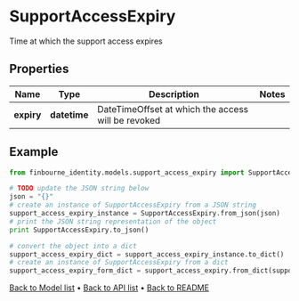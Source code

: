 # SupportAccessExpiry

Time at which the support access expires

## Properties
Name | Type | Description | Notes
------------ | ------------- | ------------- | -------------
**expiry** | **datetime** | DateTimeOffset at which the access will be revoked | 

## Example

```python
from finbourne_identity.models.support_access_expiry import SupportAccessExpiry

# TODO update the JSON string below
json = "{}"
# create an instance of SupportAccessExpiry from a JSON string
support_access_expiry_instance = SupportAccessExpiry.from_json(json)
# print the JSON string representation of the object
print SupportAccessExpiry.to_json()

# convert the object into a dict
support_access_expiry_dict = support_access_expiry_instance.to_dict()
# create an instance of SupportAccessExpiry from a dict
support_access_expiry_form_dict = support_access_expiry.from_dict(support_access_expiry_dict)
```
[Back to Model list](../README.md#documentation-for-models) &#8226; [Back to API list](../README.md#documentation-for-api-endpoints) &#8226; [Back to README](../README.md)


